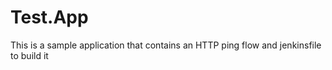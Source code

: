 # Test.App
This is a sample application that contains an HTTP ping flow and jenkinsfile to build it
